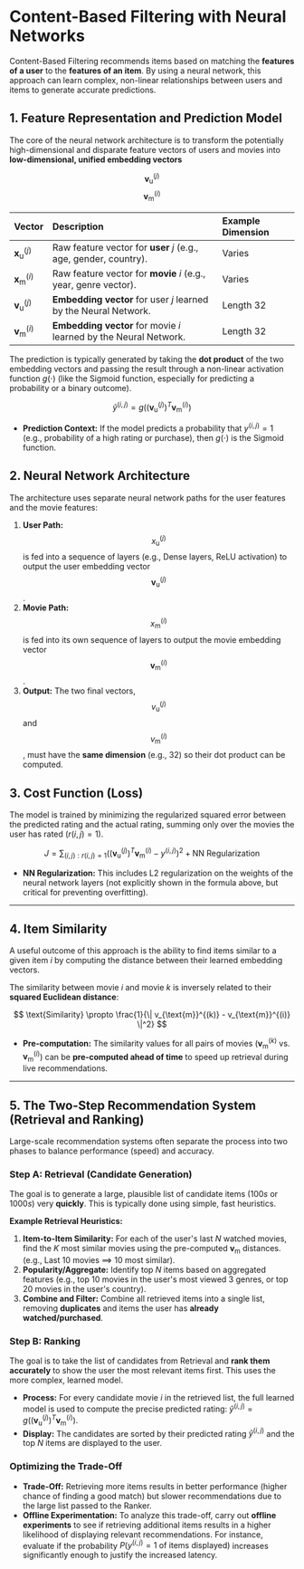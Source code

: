 # Content-Based Filtering with Neural Networks

Content-Based Filtering recommends items based on matching the **features of a user** to the **features of an item**. By using a neural network, this approach can learn complex, non-linear relationships between users and items to generate accurate predictions.

## 1. Feature Representation and Prediction Model

The core of the neural network architecture is to transform the potentially high-dimensional and disparate feature vectors of users and movies into **low-dimensional, unified embedding vectors** 

$$\mathbf{v}_{\text{u}}^{(j)}$$ 
$$\mathbf{v}_{\text{m}}^{(i)}$$

| Vector | Description | Example Dimension |
| :--- | :--- | :--- |
| $\mathbf{x}_{\text{u}}^{(j)}$ | Raw feature vector for **user** $j$ (e.g., age, gender, country). | Varies |
| $\mathbf{x}_{\text{m}}^{(i)}$ | Raw feature vector for **movie** $i$ (e.g., year, genre vector). | Varies |
| $\mathbf{v}_{\text{u}}^{(j)}$ | **Embedding vector** for user $j$ learned by the Neural Network. | Length 32 |
| $\mathbf{v}_{\text{m}}^{(i)}$ | **Embedding vector** for movie $i$ learned by the Neural Network. | Length 32 |

The prediction is typically generated by taking the **dot product** of the two embedding vectors and passing the result through a non-linear activation function $g(\cdot)$ (like the Sigmoid function, especially for predicting a probability or a binary outcome).

$$
\hat{y}^{(i, j)} = g\left( (\mathbf{v}_{\text{u}}^{(j)})^T \mathbf{v}_{\text{m}}^{(i)} \right)
$$

* **Prediction Context:** If the model predicts a probability that $y^{(i, j)}=1$ (e.g., probability of a high rating or purchase), then $g(\cdot)$ is the Sigmoid function.

## 2. Neural Network Architecture

The architecture uses separate neural network paths for the user features and the movie features:

1.  **User Path:** $$x_{\text{u}}^{(j)}$$ is fed into a sequence of layers (e.g., Dense layers, ReLU activation) to output the user embedding vector $$\mathbf{v}_{\text{u}}^{(j)}$$.
2.  **Movie Path:** $$x_{\text{m}}^{(i)}$$ is fed into its own sequence of layers to output the movie embedding vector $$\mathbf{v}_{\text{m}}^{(i)}$$.
3.  **Output:** The two final vectors, $$v_{\text{u}}^{(j)}$$ and $$v_{\text{m}}^{(i)}$$, must have the **same dimension** (e.g., 32) so their dot product can be computed.

## 3. Cost Function (Loss)

The model is trained by minimizing the regularized squared error between the predicted rating and the actual rating, summing only over the movies the user has rated ($r(i, j)=1$).

$$
J = \sum_{(i, j): r(i, j)=1} \left( (\mathbf{v}_{\text{u}}^{(j)})^T \mathbf{v}_{\text{m}}^{(i)} - y^{(i, j)} \right)^2 + \text{NN Regularization}
$$

* **NN Regularization:** This includes L2 regularization on the weights of the neural network layers (not explicitly shown in the formula above, but critical for preventing overfitting).

---

## 4. Item Similarity

A useful outcome of this approach is the ability to find items similar to a given item $i$ by computing the distance between their learned embedding vectors.

The similarity between movie $i$ and movie $k$ is inversely related to their **squared Euclidean distance**:

$$
\text{Similarity} \propto \frac{1}{\| v_{\text{m}}^{(k)} - v_{\text{m}}^{(i)} \|^2}
$$

* **Pre-computation:** The similarity values for all pairs of movies ($\mathbf{v}_{\text{m}}^{(k)}$ vs. $\mathbf{v}_{\text{m}}^{(i)}$) can be **pre-computed ahead of time** to speed up retrieval during live recommendations.

---

## 5. The Two-Step Recommendation System (Retrieval and Ranking)

Large-scale recommendation systems often separate the process into two phases to balance performance (speed) and accuracy.

### Step A: Retrieval (Candidate Generation)

The goal is to generate a large, plausible list of candidate items ($100s$ or $1000s$) very **quickly**. This is typically done using simple, fast heuristics.

**Example Retrieval Heuristics:**
1.  **Item-to-Item Similarity:** For each of the user's last $N$ watched movies, find the $K$ most similar movies using the pre-computed $\mathbf{v}_{\text{m}}$ distances. (e.g., Last 10 movies $\implies$ 10 most similar).
2.  **Popularity/Aggregate:** Identify top $N$ items based on aggregated features (e.g., top 10 movies in the user's most viewed 3 genres, or top 20 movies in the user's country).
3.  **Combine and Filter:** Combine all retrieved items into a single list, removing **duplicates** and items the user has **already watched/purchased**.

### Step B: Ranking

The goal is to take the list of candidates from Retrieval and **rank them accurately** to show the user the most relevant items first. This uses the more complex, learned model.

* **Process:** For every candidate movie $i$ in the retrieved list, the full learned model is used to compute the precise predicted rating: $\hat{y}^{(i, j)} = g\left( (\mathbf{v}_{\text{u}}^{(j)})^T \mathbf{v}_{\text{m}}^{(i)} \right)$.
* **Display:** The candidates are sorted by their predicted rating $\hat{y}^{(i, j)}$ and the top $N$ items are displayed to the user.

### Optimizing the Trade-Off

* **Trade-Off:** Retrieving more items results in better performance (higher chance of finding a good match) but slower recommendations due to the large list passed to the Ranker.
* **Offline Experimentation:** To analyze this trade-off, carry out **offline experiments** to see if retrieving additional items results in a higher likelihood of displaying relevant recommendations. For instance, evaluate if the probability $P(y^{(i, j)}=1 \text{ of items displayed})$ increases significantly enough to justify the increased latency.
